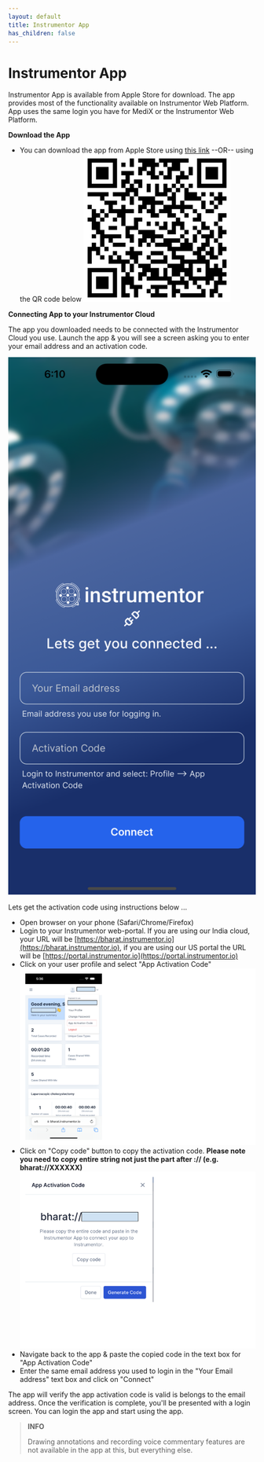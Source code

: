 ```yaml
---
layout: default
title: Instrumentor App
has_children: false
---
```


# Instrumentor App

Instrumentor App is available from Apple Store for download. The app provides most of the functionality available on Instrumentor Web Platform. App uses the same login you have for MediX or the Instrumentor Web Platform.

**Download the App**

- You can download the app from Apple Store using [this link](https://apps.apple.com/us/app/instrumentor/id6466037539) --OR-- using the QR code below
  <img src="/assets/images/app/instrumentor%20iOS%20qr%20code.png" alt="Instrumentor App QR Code" width="300">

**Connecting App to your Instrumentor Cloud**

The app you downloaded needs to be connected with the Instrumentor Cloud you use. Launch the app & you will see a screen asking you to enter your email address and an activation code.

<img src="/assets/images/app/App%20Activation%200.png" alt="App Activation" width="600">

Lets get the activation code using instructions below ...

- Open browser on your phone (Safari/Chrome/Firefox)
- Login to your Instrumentor web-portal. If you are using our India cloud, your URL will be [https://bharat.instrumentor.io](https://bharat.instrumentor.io), if you are using our US portal the URL will be [https://portal.instrumentor.io](https://portal.instrumentor.io)
- Click on your user profile and select "App Activation Code"
  <img src="/assets/images/app/App%20Activation%201.png" alt="App Activation 1" width="500">
- Click on "Copy code" button to copy the activation code. **Please note you need to copy entire string not just the part after :// (e.g. bharat://XXXXXX)**
  ![App Activation 2](/assets/images/app/App%20Activation%202.png)
- Navigate back to the app & paste the copied code in the text box for "App Activation Code"
- Enter the same email address you used to login in the "Your Email address" text box and click on "Connect"

The app will verify the app activation code is valid is belongs to the email address. Once the verification is complete, you'll be presented with a login screen. You can login the app and start using the app.

> **INFO**
>
> Drawing annotations and recording voice commentary features are not available in the app at this, but everything else.
